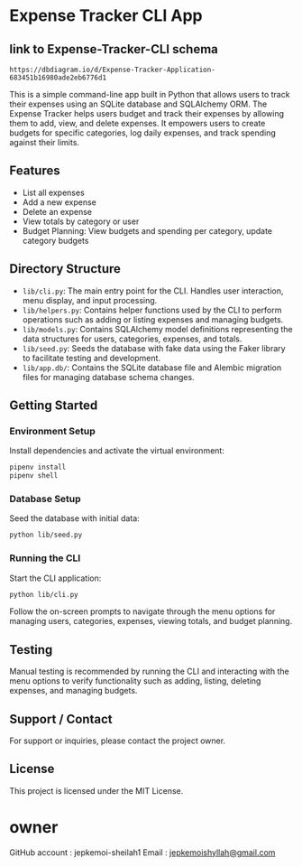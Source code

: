 # Expense Tracker CLI App

## link to Expense-Tracker-CLI schema 
```
https://dbdiagram.io/d/Expense-Tracker-Application-683451b16980ade2eb6776d1

```
This is a simple command-line app built in Python that allows users to track their expenses using an SQLite database and SQLAlchemy ORM. The Expense Tracker helps users budget and track their expenses by allowing them to add, view, and delete expenses. It empowers users to create budgets for specific categories, log daily expenses, and track spending against their limits.

## Features

- List all expenses
- Add a new expense
- Delete an expense
- View totals by category or user
- Budget Planning: View budgets and spending per category, update category budgets

## Directory Structure

- `lib/cli.py`: The main entry point for the CLI. Handles user interaction, menu display, and input processing.
- `lib/helpers.py`: Contains helper functions used by the CLI to perform operations such as adding or listing expenses and managing budgets.
- `lib/models.py`: Contains SQLAlchemy model definitions representing the data structures for users, categories, expenses, and totals.
- `lib/seed.py`: Seeds the database with fake data using the Faker library to facilitate testing and development.
- `lib/app.db/`: Contains the SQLite database file and Alembic migration files for managing database schema changes.

## Getting Started

### Environment Setup

Install dependencies and activate the virtual environment:

```bash
pipenv install
pipenv shell
```

### Database Setup

Seed the database with initial data:

```bash
python lib/seed.py
```

### Running the CLI

Start the CLI application:

```bash
python lib/cli.py
```

Follow the on-screen prompts to navigate through the menu options for managing users, categories, expenses, viewing totals, and budget planning.

## Testing

Manual testing is recommended by running the CLI and interacting with the menu options to verify functionality such as adding, listing, deleting expenses, and managing budgets.

## Support / Contact

For support or inquiries, please contact the project owner.

## License

This project is licensed under the MIT License.

# owner
GitHub account : jepkemoi-sheilah1
Email : jepkemoishyllah@gmail.com 



